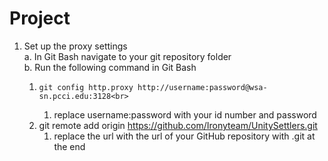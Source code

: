 # Project<br>
1.	Set up the proxy settings<br>
   a.	In Git Bash navigate to your git repository folder<br>
   b.	Run the following command in Git Bash<br>
      1)	 git config http.proxy http://username:password@wsa-sn.pcci.edu:3128<br>
            1.	replace username:password with your id number and password<br>
      2)	git remote add origin https://github.com/Ironyteam/UnitySettlers.git<br>
            1.	replace the url with the url of your GitHub repository with .git at the end<br>
